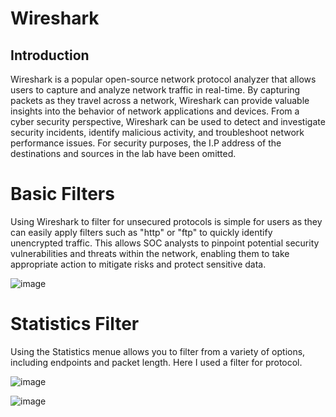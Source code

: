 # Wireshark


## Introduction
Wireshark is a popular open-source network protocol analyzer that allows users to capture and analyze network traffic in real-time. By capturing packets as they travel across a network, Wireshark can provide valuable insights into the behavior of network applications and devices. From a cyber security perspective, Wireshark can be used to detect and investigate security incidents, identify malicious activity, and troubleshoot network performance issues. For security purposes, the I.P address of the destinations and sources in the lab have been omitted. 



# Basic Filters
Using Wireshark to filter for unsecured protocols is simple for users as they can easily apply filters such as "http" or "ftp" to quickly identify unencrypted traffic. This allows SOC analysts to pinpoint potential security vulnerabilities and threats within the network, enabling them to take appropriate action to mitigate risks and protect sensitive data.


![image](https://github.com/dbriones49/Wireshark/assets/143753667/110dfa3e-d584-4c50-87ee-aca5dc42da74)



# Statistics Filter
Using the Statistics menue allows you to filter from a variety of options, including endpoints and packet length. Here I used a filter for protocol.

![image](https://github.com/dbriones49/Wireshark/assets/143753667/96f19235-e0c9-4a34-ae53-72b8d9369f8a)



![image](https://github.com/dbriones49/Wireshark/assets/143753667/c984a2d6-66e6-42d3-b477-fa6f184ff012)


